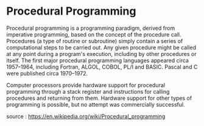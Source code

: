 # Procedural Programming

Procedural programming is a programming paradigm, derived from imperative programming, based on the concept of the procedure call. Procedures (a type of routine or subroutine) simply contain a series of computational steps to be carried out. Any given procedure might be called at any point during a program's execution, including by other procedures or itself. The first major procedural programming languages appeared circa 1957–1964, including Fortran, ALGOL, COBOL, PL/I and BASIC. Pascal and C were published circa 1970–1972.

Computer processors provide hardware support for procedural programming through a stack register and instructions for calling procedures and returning from them. Hardware support for other types of programming is possible, but no attempt was commercially successful.

source : https://en.wikipedia.org/wiki/Procedural_programming
